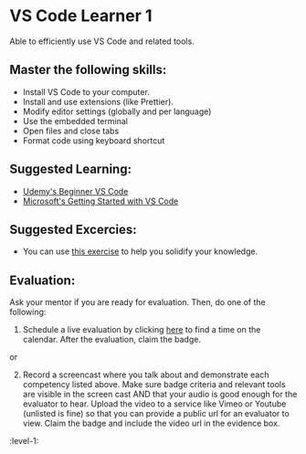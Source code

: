 # VS Code Learner 1

Able to efficiently use VS Code and related tools.

## Master the following skills:

* Install VS Code to your computer.
* Install and use extensions (like Prettier).
* Modify editor settings (globally and per language)
* Use the embedded terminal
* Open files and close tabs
* Format code using keyboard shortcut

## Suggested Learning:

* [Udemy's Beginner VS Code](https://www.udemy.com/course/beginner-vs-code/)
* [Microsoft's Getting Started with VS Code](https://code.visualstudio.com/docs/introvideos/basics)

## Suggested Excercies:

* You can use [this exercise](https://docs.google.com/document/d/14CHbTdab9pN10hCuc5JvQRh4r1_zCBCymKiHMkS8Qrg/edit?usp=sharing) to help you solidify your knowledge.

## Evaluation:

Ask your mentor if you are ready for evaluation. Then, do one of the following:

1. Schedule a live evaluation by clicking [here](http://evals.codex.academy) to find a time on the calendar. After the evaluation, claim the badge.

or

2. Record a screencast where you talk about and demonstrate each competency listed above. Make sure badge criteria and relevant tools are visible in the screen cast AND that your audio is good enough for the evaluator to hear. Upload the video to a service like Vimeo or Youtube (unlisted is fine) so that you can provide a public url for an evaluator to view. Claim the badge and include the video url in the evidence box.

:level-1: